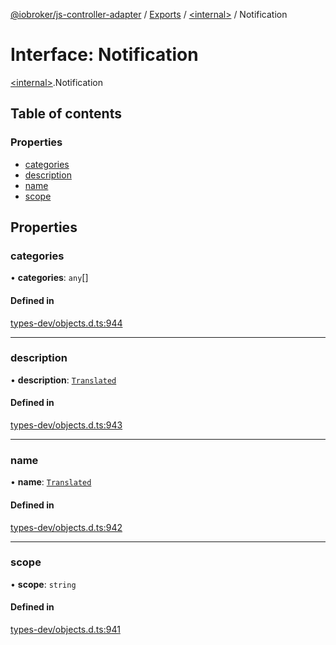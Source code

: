 [@iobroker/js-controller-adapter](../README.md) / [Exports](../modules.md) / [\<internal\>](../modules/internal_.md) / Notification

# Interface: Notification

[\<internal\>](../modules/internal_.md).Notification

## Table of contents

### Properties

- [categories](internal_.Notification.md#categories)
- [description](internal_.Notification.md#description)
- [name](internal_.Notification.md#name)
- [scope](internal_.Notification.md#scope)

## Properties

### categories

• **categories**: `any`[]

#### Defined in

[types-dev/objects.d.ts:944](https://github.com/ioBroker/ioBroker.js-controller/blob/74044f09/packages/types-dev/objects.d.ts#L944)

___

### description

• **description**: [`Translated`](../modules/internal_.md#translated)

#### Defined in

[types-dev/objects.d.ts:943](https://github.com/ioBroker/ioBroker.js-controller/blob/74044f09/packages/types-dev/objects.d.ts#L943)

___

### name

• **name**: [`Translated`](../modules/internal_.md#translated)

#### Defined in

[types-dev/objects.d.ts:942](https://github.com/ioBroker/ioBroker.js-controller/blob/74044f09/packages/types-dev/objects.d.ts#L942)

___

### scope

• **scope**: `string`

#### Defined in

[types-dev/objects.d.ts:941](https://github.com/ioBroker/ioBroker.js-controller/blob/74044f09/packages/types-dev/objects.d.ts#L941)
